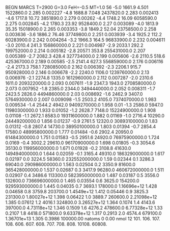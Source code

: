 BEGN
MARCS T=2900 G=3.0 FeH=-0.5 MT=1.0
                  56
-5.0 1661.9 4.501 1522860.0 2.285 0.002227 
-4.8 1688.8 7.048 2437820.0 2.283 0.002413 
-4.6 1717.8 10.72 3851890.0 2.279 0.00262 
-4.4 1748.2 16.09 6058590.0 2.275 0.002845 
-4.2 1780.3 23.92 9528400.0 2.27 0.003089 
-4.0 1813.9 35.35 15018900.0 2.265 0.003353 
-3.8 1849.2 52.04 23758500.0 2.258 0.003636 
-3.6 1886.2 76.46 37749800.0 2.251 0.003939 
-3.4 1925.2 112.2 60283900.0 2.242 0.004264 
-3.2 1966.3 164.5 96833900.0 2.232 0.004611 
-3.0 2010.4 241.3 156860000.0 2.221 0.004987 
-2.9 2033.1 292.2 199752000.0 2.214 0.005182 
-2.8 2057.1 353.8 255431000.0 2.207 0.005389 
-2.7 2082.3 428.4 327734000.0 2.199 0.005606 
-2.6 2110.5 518.6 425367000.0 2.189 0.00585 
-2.5 2141.4 627.3 556859000.0 2.176 0.006116 
-2.4 2173.3 758.1 728085000.0 2.162 0.006392 
-2.3 2206.1 915.7 950928000.0 2.146 0.006678 
-2.2 2240.0 1106.0 1239760000.0 2.13 0.006976 
-2.1 2274.8 1335.0 1612960000.0 2.112 0.007287 
-2.0 2310.6 1611.0 2093220000.0 2.093 0.007611 
-1.9 2347.3 1943.0 2708580000.0 2.073 0.007952 
-1.8 2385.0 2344.0 3494440000.0 2.052 0.008311 
-1.7 2423.5 2826.0 4494860000.0 2.03 0.008692 
-1.6 2462.9 3407.0 5764930000.0 2.007 0.009098 
-1.5 2503.2 4105.0 7374070000.0 1.983 0.009534 
-1.4 2544.2 4942.0 9409270000.0 1.958 0.01 
-1.3 2586.0 5947.0 11980300000.0 1.933 0.01052 
-1.2 2628.7 7148.0 15224900000.0 1.908 0.01108 
-1.1 2672.1 8583.0 19311600000.0 1.882 0.01169 
-1.0 2716.4 10290.0 24449200000.0 1.856 0.01237 
-0.9 2761.5 12320.0 30893100000.0 1.83 0.01312 
-0.8 2807.4 14730.0 38950100000.0 1.803 0.01394 
-0.7 2854.4 17580.0 48995800000.0 1.777 0.01484 
-0.6 2902.4 20950.0 61484300000.0 1.751 0.01583 
-0.5 2951.6 24920.0 76975900000.0 1.724 0.0169 
-0.4 3002.2 29610.0 96170900000.0 1.698 0.01805 
-0.3 3054.6 35130.0 119956000000.0 1.671 0.01928 
-0.2 3108.8 41630.0 149494000000.0 1.644 0.02059 
-0.1 3165.4 49310.0 186329000000.0 1.617 0.02197 
0.0 3224.5 58360.0 232552000000.0 1.59 0.02344 
0.1 3286.3 69040.0 290986000000.0 1.563 0.02504 
0.2 3350.9 81600.0 365428000000.0 1.537 0.02687 
0.3 3417.9 96280.0 460672000000.0 1.511 0.02907 
0.4 3486.6 113300.0 582395000000.0 1.487 0.03187 
0.5 3556.0 132600.0 736696000000.0 1.465 0.03554 
0.6 3625.0 154200.0 929593000000.0 1.445 0.04035 
0.7 3693.1 178000.0 1.16696e+12 1.428 0.04658 
0.8 3759.8 203700.0 1.4549e+12 1.412 0.05446 
0.9 3825.3 231300.0 1.80027e+12 1.398 0.06422 
1.0 3889.7 260600.0 2.21098e+12 1.385 0.07612 
1.2 4016.1 324800.0 3.26527e+12 1.364 0.1074 
1.4 4143.6 397000.0 4.73118e+12 1.346 0.1509 
1.6 4276.2 478600.0 6.77328e+12 1.33 0.2107 
1.8 4418.0 571800.0 9.63378e+12 1.317 0.2913 
2.0 4574.4 679100.0 1.36701e+13 1.305 0.3986 
100000.00
natoms              0      0.00
nmol          12
          101.         106.       107.      108.         606.        607.        608.
          707.         708.       808.    10108.       60808.
